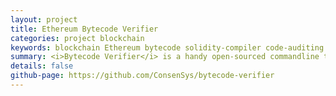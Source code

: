```yaml
---
layout: project
title: Ethereum Bytecode Verifier
categories: project blockchain
keywords: blockchain Ethereum bytecode solidity-compiler code-auditing
summary: <i>Bytecode Verifier</i> is a handy open-sourced commandline tool for verifying locally compiled bytecode of a target Solidity contract against its actual bytecode stored in Etheruem Blockchain provided its contract address.
details: false
github-page: https://github.com/ConsenSys/bytecode-verifier
---
```

